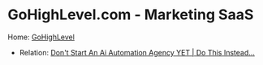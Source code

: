 # GoHighLevel.com - Marketing SaaS
Home: [GoHighLevel](https://www.gohighlevel.com/)
- Relation: [Don't Start An Ai Automation Agency YET | Do This Instead...](https://youtu.be/LoKDViQAPW0)
